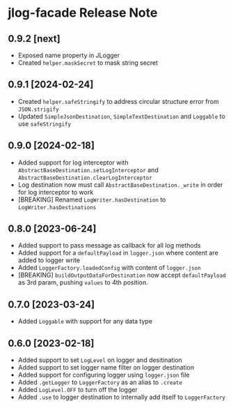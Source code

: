 # jlog-facade Release Note

## 0.9.2 [next]

* Exposed name property in JLogger
* Created `helper.maskSecret` to mask string secret 

## 0.9.1 [2024-02-24]

* Created `helper.safeStringify` to address circular structure error from `JSON.strigify`
* Updated `SimpleJsonDestination`, `SimpleTextDestination` and `Loggable` to use `safeStringify`

## 0.9.0 [2024-02-18]

* Added support for log interceptor with `AbstractBaseDestination.setLogInterceptor` and `AbstractBaseDestination.clearLogInterceptor`
* Log destination now must call `AbstractBaseDestination._write` in order for log interceptor to work
* [BREAKING] Renamed `LogWriter.hasDestination` to `LogWriter.hasDestinations`

## 0.8.0 [2023-06-24]

* Added support to pass message as callback for all log methods
* Added support for a `defaultPayload` in `logger.json` where content are added to logger write
* Added `LoggerFactory.loadedConfig` with content of `logger.json`
* [BREAKING] `buildOutputDataForDestination` now accept `defaultPayload` as 3rd param, pushing `values`
  to 4th position.

## 0.7.0 [2023-03-24]

* Added `Loggable` with support for any data type

## 0.6.0 [2023-02-18]

* Added support to set `LogLevel` on logger and desitination
* Added support to set logger name filter on logger destination
* Added support for configuring logger using `logger.json` file
* Added `.getLogger` to `LoggerFactory` as an alias to `.create`
* Added `LogLevel.OFF` to turn off the logger
* Added `.use` to logger destination to internally add itself to `LoggerFactory`
